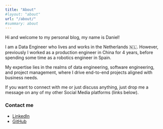 ```yaml
---
title: "About"
#layout: "about"
url: "/about/"
#summary: about
---
```


Hi and welcome to my personal blog, my name is Daniel! 

I am a Data Engineer who lives and works in the Netherlands 🇳🇱. However, previously I worked as a production engineer in China for 4 years, before spending some time as a robotics engineer in Spain.

My expertise lies in the realms of data engineering, software engineering, and project management, where I drive end-to-end projects aligned with business needs.

If you want to connect with me or just discuss anything, just drop me a message on any of my other Social Media platforms (links below). 

### Contact me
* [LinkedIn](https://www.linkedin.com/in/daniel-aguirre-aguirrebena)
* [GitHub](https://github.com/DAguirreAg)
